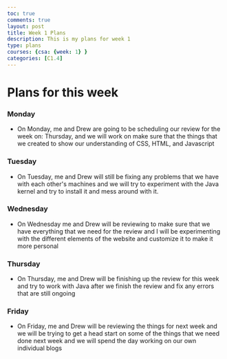 ```yaml
---
toc: true
comments: true
layout: post
title: Week 1 Plans
description: This is my plans for week 1
type: plans
courses: {csa: {week: 1} }
categories: [C1.4]
---
```

# Plans for this week
### Monday 
- On Monday, me and Drew are going to be scheduling our review for the week on: Thursday, and we will work on make sure that the things that we created to show our understanding of CSS, HTML, and Javascript
### Tuesday 
- On Tuesday, me and Drew will still be fixing any problems that we have with each other's machines and we will try to experiment with the Java kernel and try to install it and mess around with it.
### Wednesday
- On Wednesday me and Drew will be reviewing to make sure that we have everything that we need for the review and I will be experimenting with the different elements of the website and customize it to make it more personal
### Thursday
- On Thursday, me and Drew will be finishing up the review for this week and try to work with Java after we finish the review and fix any errors that are still ongoing 
### Friday
- On Friday, me and Drew will be reviewing the things for next week and we will be trying to get a head start on some of the things that we need done next week and we will spend the day working on our own individual blogs 
